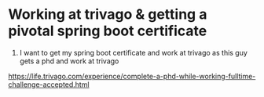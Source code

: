 
# Working at trivago & getting a pivotal spring boot certificate

1) I want to get my spring boot certificate and work at trivago
as this guy gets a phd and work at trivago

https://life.trivago.com/experience/complete-a-phd-while-working-fulltime-challenge-accepted.html
